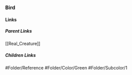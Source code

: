 ### Bird
#### Links
##### Parent Links
[[Real_Creature]]
##### Children Links
#Folder/Reference
#Folder/Color/Green
#Folder/Subcolor/1
